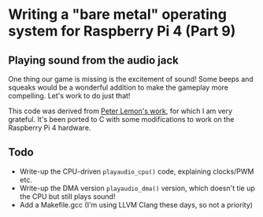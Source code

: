 Writing a "bare metal" operating system for Raspberry Pi 4 (Part 9)
===================================================================

Playing sound from the audio jack
---------------------------------
One thing our game is missing is the excitement of sound! Some beeps and squeaks would be a wonderful addition to make the gameplay more compelling. Let's work to do just that!

This code was derived from [Peter Lemon's work](https://github.com/PeterLemon/RaspberryPi/tree/master/Sound/PWM/8BIT/44100Hz/Stereo/CPU), for which I am very grateful. It's been ported to C with some modifications to work on the Raspberry Pi 4 hardware.

Todo
----
 * Write-up the CPU-driven `playaudio_cpu()` code, explaining clocks/PWM etc.
 * Write-up the DMA version `playaudio_dma()` version, which doesn't tie up the CPU but still plays sound!
 * Add a Makefile.gcc (I'm using LLVM Clang these days, so not a priority)
